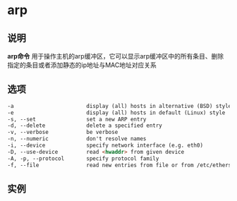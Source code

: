 # **arp**

## 说明

**arp命令** 用于操作主机的arp缓冲区，它可以显示arp缓冲区中的所有条目、删除指定的条目或者添加静态的ip地址与MAC地址对应关系

## 选项

```markdown
-a                       display (all) hosts in alternative (BSD) style
-e                       display (all) hosts in default (Linux) style
-s, --set                set a new ARP entry
-d, --delete             delete a specified entry
-v, --verbose            be verbose
-n, --numeric            don't resolve names
-i, --device             specify network interface (e.g. eth0)
-D, --use-device         read <hwaddr> from given device
-A, -p, --protocol       specify protocol family
-f, --file               read new entries from file or from /etc/ethers

```

## 实例

```bash

```


